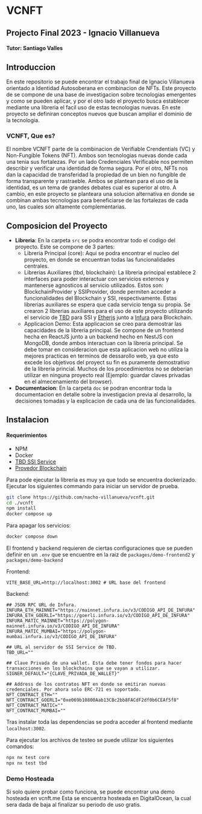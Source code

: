 # VCNFT
## Projecto Final 2023 - Ignacio Villanueva
#### Tutor: Santiago Valles

## Introduccion
En este repositorio se puede encontrar el trabajo final de Ignacio Villanueva orientado a Identidad Autosoberana en combinacion de NFTs. Este proyecto de se compone de una base de investigacion sobre tecnologias emergentes y como se pueden aplicar, y por el otro lado el proyecto busca establecer mediante una libreria el facil uso de estas tecnologias nuevas. En este proyecto se definiran conceptos nuevos que buscan ampliar el dominio de la tecnologia.

### VCNFT, Que es?
El nombre VCNFT parte de la combinacion de Verifiable Crendentials (VC) y Non-Fungible Tokens (NFT). Ambos son tecnologias nuevas donde cada una tenia sus fortalezas. Por un lado Credenciales Verificable nos permiten describir y verificar una identidad de forma segura. Por el otro, NFTs nos dan la capacidad de transferidad la propiedad de un bien no fungible de forma transparente y rastraeble. Ambos se plantean para el uso de la identidad, es un tema de grandes debates cual es superior al otro. A cambio, en este proyecto se planteara una solucion alternativa en donde se combinan ambas tecnologias para beneficiarse de las fortalezas de cada uno, las cuales son altamente complementarias.

## Composicion del Proyecto
- **Libreria**: En la carpeta ```src``` se podra encontrar todo el codigo del proyecto. Este se compone de 3 partes:
    - Libreria Principal (core): Aqui se podra encontrar el nucleo del proyecto, en donde se encuentran todas las funcionalidades centrales.
    - Librerias Auxiliares (tbd, blockchain): La libreria principal establece 2 interfaces para poder interactuar con servicios externos y mantenerse agnosticos al servicio utilizados. Estos son: BlockchainProvider y SSIProvider, donde permiten acceder a funcionalidades del Blockchain y SSI, respectivamente. Estas librerias auxiliares se espera que cada servicio tenga su propia. Se crearon 2 librerias auxiliares para el uso de este proyecto utilizando el servicio de [TBD](https://tbd.website) para SSI y [Etherjs](https://docs.ethers.org/v6/) junto a [Infura](https://docs.ethers.org/v6/) para Blockchain.
    - Applicacion Demo: Esta applicacion se creo para demostrar las capacidades de la libreria principal. Se compone de un frontend hecha en ReactJS junto a un backend hecho en NestJS con MongoDB, donde ambos interactuan con la libreria principal. Se debe tomar en consideracion que esta aplicacion web no utiliza la mejores practicas en terminos de dessarollo web, ya que esto excede los objetivos del proyect su fin es puramente demostrativo de la libreria princial. Muchos de los procedimientos no se deberian utilizar en ninguna proyecto real (Ejemplo: guardar claves privadas en el almecenamiento del browser).
- **Documentacion**: En la carpeta ```doc``` se podran encontrar toda la documentacion en detalle sobre la investigacion previa al desarrollo, la decisiones tomadas y la explicacion de cada una de las funcionalidades.

## Instalacion
#### Requerimientos
- NPM
- Docker
- [TBD SSI Service](https://developer.tbd.website/docs/ssi/run-ssi-service/)
- [Provedor Blockchain](https://www.infura.io/)

Para pode ejecutar la libreria es muy ya que todo se encuentra dockerizado. Ejecutar los siguientes commando para iniciar un servidor de prueba.

```sh
git clone https://github.com/nacho-villanueva/vcnft.git
cd ./vcnft
npm install
docker compose up
```

Para apagar los servicios:
```sh
docker compose down
```

El frontend y backend requieren de ciertas configuraciones que se pueden definir en un ```.env``` que se encuentre en la raiz de ```packages/demo-frontend2``` y ```packages/demo-backend```

Frontend:
```.env
VITE_BASE_URL=http://localhost:3002 # URL base del frontend
```

Backend:
```
## JSON RPC URL de Infura. 
INFURA_ETH_MAINNET="https://mainnet.infura.io/v3/CODIGO_API_DE_INFURA"
INFURA_ETH_GOERLI="https://goerli.infura.io/v3/CODIGO_API_DE_INFURA"
INFURA_MATIC_MAINNET="https://polygon-mainnet.infura.io/v3/CODIGO_API_DE_INFURA"
INFURA_MATIC_MUMBAI="https://polygon-mumbai.infura.io/v3/CODIGO_API_DE_INFURA"

## URL al servidor de SSI Service de TBD.
TBD_URL=""

## Clave Privada de una wallet. Esta debe tener fondos para hacer transacciones en los blockchains que se vayan a utilizar.
SIGNER_DEFAULT="{CLAVE_PRIVADA_DE_WALLET}"

## Address de los contratos NFT en donde se emitiran nuevas credenciales. Por ahora solo ERC-721 es soportado. 
NFT_CONTRACT_ETH=""
NFT_CONTRACT_GOERLI="0xe069b10800Aab13CBc2bb8FACdF2df0b6CEAf5f8"
NFT_CONTRACT_MATIC=""
NFT_CONTRACT_MUMBAI=""
```

Tras instalar toda las dependencias se podra acceder al frontend mediante ```localhost:3002```.

Para ejecutar los archivos de testeo se puede utilizar los siguientes comandos:
```sh
npx nx test core
npx nx test tbd
```

### Demo Hosteada
Si solo quiere probar como funciona, se puede encontrar una demo hosteada en vcnft.me
Esta se encuentra hosteada en DigitalOcean, la cual sera dada de baja al finalizar su periodo de uso gratis.
